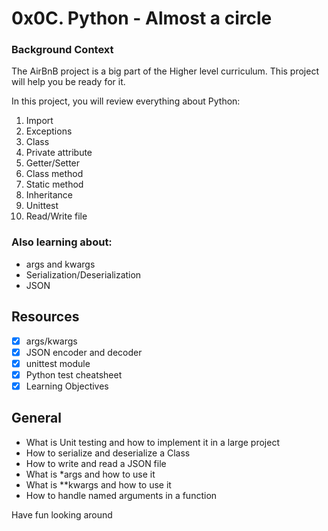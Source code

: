 # 0x0C. Python - Almost a circle

### Background Context
The AirBnB project is a big part of the Higher level curriculum. This project will help you be ready for it.

In this project, you will review everything about Python:

1. Import
1. Exceptions
1. Class
1. Private attribute
1. Getter/Setter
1. Class method
1. Static method
1. Inheritance
1. Unittest
1. Read/Write file

### Also learning about:

* args and kwargs
* Serialization/Deserialization
* JSON

## Resources

- [x] args/kwargs
- [x] JSON encoder and decoder
- [x] unittest module
- [x] Python test cheatsheet
- [x] Learning Objectives

## General
* What is Unit testing and how to implement it in a large project
* How to serialize and deserialize a Class
* How to write and read a JSON file
* What is *args and how to use it
* What is **kwargs and how to use it
* How to handle named arguments in a function

Have fun looking around

